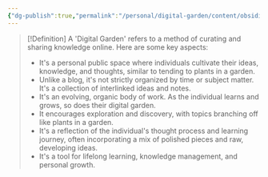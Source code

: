 ```yaml
---
{"dg-publish":true,"permalink":"/personal/digital-garden/content/obsidian/definition-of-a-digital-garden/"}
---
```



> [!Definition]
> A 'Digital Garden' refers to a method of curating and sharing knowledge online. Here are some key aspects:
>
>- It's a personal public space where individuals cultivate their ideas, knowledge, and thoughts, similar to tending to plants in a garden.
>- Unlike a blog, it's not strictly organized by time or subject matter. It's a collection of interlinked ideas and notes.
>- It's an evolving, organic body of work. As the individual learns and grows, so does their digital garden.
>- It encourages exploration and discovery, with topics branching off like plants in a garden.
>- It's a reflection of the individual's thought process and learning journey, often incorporating a mix of polished pieces and raw, developing ideas.
>- It's a tool for lifelong learning, knowledge management, and personal growth.

